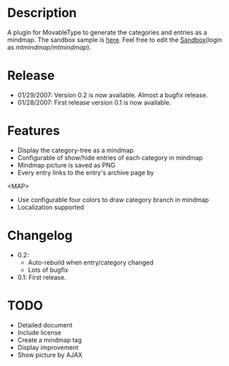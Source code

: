 # Description #
A plugin for MovableType to generate the categories and entries as a mindmap.  The sandbox sample is [here](http://wencheng.fang.sh.cn/mtmindmap/mindmap.html).  Feel free to edit the [Sandbox](http://wencheng.fang.sh.cn/mt/mt.cgi)(login as _mtmindmap/mtmindmap_).

# Release #
  * 01/29/2007: Version 0.2 is now available.  Almost a bugfix release.
  * 01/28/2007: First release version 0.1 is now available.

# Features #
  * Display the category-tree as a mindmap
  * Configurable of show/hide entries of each category in mindmap
  * Mindmap picture is saved as PNG
  * Every entry links to the entry's archive page by 

&lt;MAP&gt;


  * Use configurable four colors to draw category branch in mindmap
  * Localization supported

# Changelog #
  * 0.2:
    * Auto-rebuild when entry/category changed
    * Lots of bugfix
  * 0.1: First release.

# TODO #
  * Detailed document
  * Include license
  * Create a mindmap tag
  * Display improvement
  * Show picture by AJAX